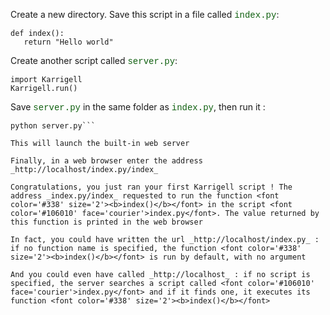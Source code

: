 Create a new directory. Save this script in a file called <font color='#106010' face='courier'>index.py</font>:

```
def index():
   return "Hello world"
```

Create another script called <font color='#106010' face='courier'>server.py</font>:

```
import Karrigell
Karrigell.run()
```

Save <font color='#106010' face='courier'>server.py</font> in the same folder as <font color='#106010' face='courier'>index.py</font>, then run it :

```
python server.py```

This will launch the built-in web server

Finally, in a web browser enter the address _http://localhost/index.py/index_

Congratulations, you just ran your first Karrigell script ! The address _index.py/index_ requested to run the function <font color='#338' size='2'><b>index()</b></font> in the script <font color='#106010' face='courier'>index.py</font>. The value returned by this function is printed in the web browser

In fact, you could have written the url _http://localhost/index.py_ : if no function name is specified, the function <font color='#338' size='2'><b>index()</b></font> is run by default, with no argument

And you could even have called _http://localhost_ : if no script is specified, the server searches a script called <font color='#106010' face='courier'>index.py</font> and if it finds one, it executes its function <font color='#338' size='2'><b>index()</b></font>